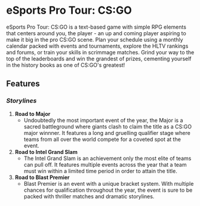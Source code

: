 # eSports Pro Tour: CS:GO
eSports Pro Tour: CS:GO is a text-based game with simple RPG elements that centers around you, the player - an up and coming player aspiring to make it big in the pro CS:GO scene. 
Plan your schedule using a monthly calendar packed with events and tournaments, explore the HLTV rankings and forums, or train your skills in scrimmage matches. 
Grind your way to the top of the leaderboards and win the grandest of prizes, cementing yourself in the history books as one of CS:GO's greatest!
## **Features**
### *Storylines*
1. **Road to Major**
   - Undoubtedly the most important event of the year, the Major is a sacred battleground where giants clash to claim the title as a CS:GO major winnner. It features a long and gruelling qualifier stage where teams from all over the world compete for a coveted spot at the event.
2. **Road to Intel Grand Slam**
   - The Intel Grand Slam is an achievement only the most elite of teams can pull off. It features multiple events across the year that a team must win within a limited time period in order to attain the title.
3. **Road to Blast Premier**
   - Blast Premier is an event with a unique bracket system. With multiple chances for qualification throughout the year, the event is sure to be packed with thriller matches and dramatic storylines.
